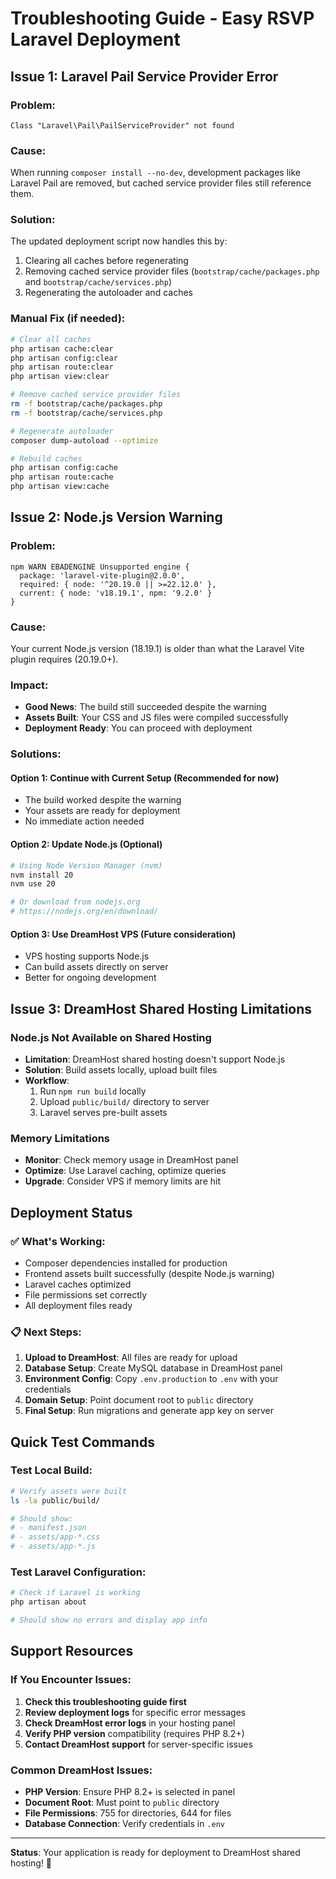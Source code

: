 # Troubleshooting Guide - Easy RSVP Laravel Deployment

## Issue 1: Laravel Pail Service Provider Error

### Problem:
```
Class "Laravel\Pail\PailServiceProvider" not found
```

### Cause:
When running `composer install --no-dev`, development packages like Laravel Pail are removed, but cached service provider files still reference them.

### Solution:
The updated deployment script now handles this by:
1. Clearing all caches before regenerating
2. Removing cached service provider files (`bootstrap/cache/packages.php` and `bootstrap/cache/services.php`)
3. Regenerating the autoloader and caches

### Manual Fix (if needed):
```bash
# Clear all caches
php artisan cache:clear
php artisan config:clear
php artisan route:clear
php artisan view:clear

# Remove cached service provider files
rm -f bootstrap/cache/packages.php
rm -f bootstrap/cache/services.php

# Regenerate autoloader
composer dump-autoload --optimize

# Rebuild caches
php artisan config:cache
php artisan route:cache
php artisan view:cache
```

## Issue 2: Node.js Version Warning

### Problem:
```
npm WARN EBADENGINE Unsupported engine {
  package: 'laravel-vite-plugin@2.0.0',
  required: { node: '^20.19.0 || >=22.12.0' },
  current: { node: 'v18.19.1', npm: '9.2.0' }
}
```

### Cause:
Your current Node.js version (18.19.1) is older than what the Laravel Vite plugin requires (20.19.0+).

### Impact:
- **Good News**: The build still succeeded despite the warning
- **Assets Built**: Your CSS and JS files were compiled successfully
- **Deployment Ready**: You can proceed with deployment

### Solutions:

#### Option 1: Continue with Current Setup (Recommended for now)
- The build worked despite the warning
- Your assets are ready for deployment
- No immediate action needed

#### Option 2: Update Node.js (Optional)
```bash
# Using Node Version Manager (nvm)
nvm install 20
nvm use 20

# Or download from nodejs.org
# https://nodejs.org/en/download/
```

#### Option 3: Use DreamHost VPS (Future consideration)
- VPS hosting supports Node.js
- Can build assets directly on server
- Better for ongoing development

## Issue 3: DreamHost Shared Hosting Limitations

### Node.js Not Available on Shared Hosting
- **Limitation**: DreamHost shared hosting doesn't support Node.js
- **Solution**: Build assets locally, upload built files
- **Workflow**: 
  1. Run `npm run build` locally
  2. Upload `public/build/` directory to server
  3. Laravel serves pre-built assets

### Memory Limitations
- **Monitor**: Check memory usage in DreamHost panel
- **Optimize**: Use Laravel caching, optimize queries
- **Upgrade**: Consider VPS if memory limits are hit

## Deployment Status

### ✅ What's Working:
- Composer dependencies installed for production
- Frontend assets built successfully (despite Node.js warning)
- Laravel caches optimized
- File permissions set correctly
- All deployment files ready

### 📋 Next Steps:
1. **Upload to DreamHost**: All files are ready for upload
2. **Database Setup**: Create MySQL database in DreamHost panel
3. **Environment Config**: Copy `.env.production` to `.env` with your credentials
4. **Domain Setup**: Point document root to `public` directory
5. **Final Setup**: Run migrations and generate app key on server

## Quick Test Commands

### Test Local Build:
```bash
# Verify assets were built
ls -la public/build/

# Should show:
# - manifest.json
# - assets/app-*.css
# - assets/app-*.js
```

### Test Laravel Configuration:
```bash
# Check if Laravel is working
php artisan about

# Should show no errors and display app info
```

## Support Resources

### If You Encounter Issues:
1. **Check this troubleshooting guide first**
2. **Review deployment logs** for specific error messages
3. **Check DreamHost error logs** in your hosting panel
4. **Verify PHP version** compatibility (requires PHP 8.2+)
5. **Contact DreamHost support** for server-specific issues

### Common DreamHost Issues:
- **PHP Version**: Ensure PHP 8.2+ is selected in panel
- **Document Root**: Must point to `public` directory
- **File Permissions**: 755 for directories, 644 for files
- **Database Connection**: Verify credentials in `.env`

---

**Status**: Your application is ready for deployment to DreamHost shared hosting! 🚀
